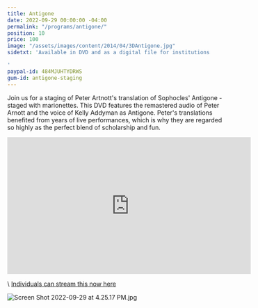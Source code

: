 ```yaml
---
title: Antigone
date: 2022-09-29 00:00:00 -04:00
permalink: "/programs/antigone/"
position: 10
price: 100
image: "/assets/images/content/2014/04/3DAntigone.jpg"
sidetxt: 'Available in DVD and as a digital file for institutions

'
paypal-id: 484MJUHTYDRWS
gum-id: antigone-staging
---
```


Join us for a staging of Peter Artnott's translation of Sophocles' Antigone - staged with marionettes.  This DVD features the remastered audio of Peter Arnott and the voice of Kelly Addyman as Antigone. Peter's translations benefited from years of live performances,  which is why they are regarded so highly as the perfect blend of scholarship and fun.

<p><iframe width="560" height="315" src="https://www.youtube.com/embed/PIjsdS49agI?rel=0&modestbranding=1&autohide=1" class="yt" frameborder="0" allowfullscreen></iframe></p><script src="https://gumroad.com/js/gumroad.js"></script>\
<a class="gumroad-button" href="https://macmillanfilms.gumroad.com/l/antigone-staging">Individuals can stream this now here</a>

![Screen Shot 2022-09-29 at 4.25.17 PM.jpg](/uploads/Screen%20Shot%202022-09-29%20at%204.25.17%20PM.jpg)
